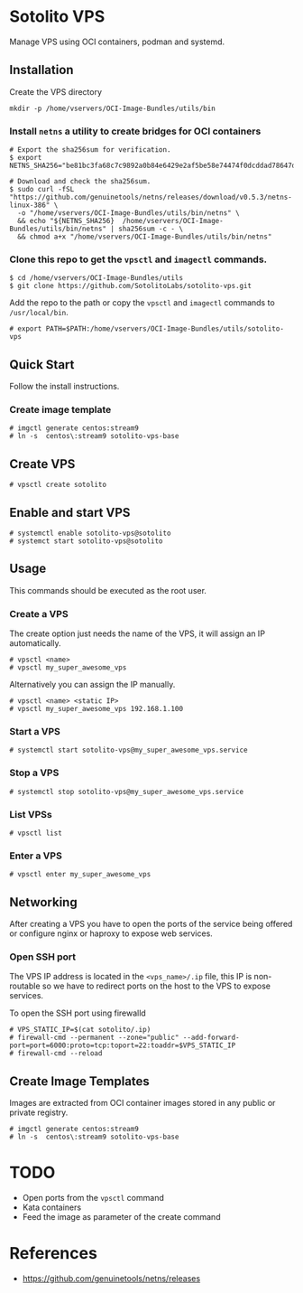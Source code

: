 # Sotolito VPS
Manage VPS using OCI containers, podman and systemd.

## Installation

Create the VPS directory

```console
mkdir -p /home/vservers/OCI-Image-Bundles/utils/bin
```

### Install `netns` a utility to create bridges for OCI containers

```console
# Export the sha256sum for verification.
$ export NETNS_SHA256="be81bc3fa68c7c9892a0b84e6429e2af5be58e74474f0dcddad78647dd741ce7"

# Download and check the sha256sum.
$ sudo curl -fSL "https://github.com/genuinetools/netns/releases/download/v0.5.3/netns-linux-386" \
  -o "/home/vservers/OCI-Image-Bundles/utils/bin/netns" \
  && echo "${NETNS_SHA256}  /home/vservers/OCI-Image-Bundles/utils/bin/netns" | sha256sum -c - \
  && chmod a+x "/home/vservers/OCI-Image-Bundles/utils/bin/netns"
```

### Clone this repo to get the `vpsctl` and `imagectl` commands.

```console
$ cd /home/vservers/OCI-Image-Bundles/utils
$ git clone https://github.com/SotolitoLabs/sotolito-vps.git
```

Add the repo to the path or copy the `vpsctl` and `imagectl` commands to `/usr/local/bin`.

```console
# export PATH=$PATH:/home/vservers/OCI-Image-Bundles/utils/sotolito-vps
```

## Quick Start

Follow the install instructions.

### Create image template

```console
# imgctl generate centos:stream9
# ln -s  centos\:stream9 sotolito-vps-base
```

## Create VPS
```console
# vpsctl create sotolito
```

## Enable and start VPS

```console
# systemctl enable sotolito-vps@sotolito
# systemct start sotolito-vps@sotolito
```

## Usage

This commands should be executed as the root user.

### Create a VPS

The create option just needs the name of the VPS, it will assign an IP automatically.

```console
# vpsctl <name>
# vpsctl my_super_awesome_vps
```

Alternatively you can assign the IP manually.

```console
# vpsctl <name> <static IP>
# vpsctl my_super_awesome_vps 192.168.1.100
```

### Start a VPS

```console
# systemctl start sotolito-vps@my_super_awesome_vps.service
```

### Stop a VPS

```console
# systemctl stop sotolito-vps@my_super_awesome_vps.service
```

### List VPSs

```console
# vpsctl list
```

### Enter a VPS

```console
# vpsctl enter my_super_awesome_vps
```

## Networking

After creating a VPS you have to open the ports of the service being offered or configure
nginx or haproxy to expose web services.

### Open SSH port
The VPS IP address is located in the `<vps_name>/.ip` file, this IP is non-routable so we have to redirect
ports on the host to the VPS to expose services.

To open the SSH port using firewalld

```console
# VPS_STATIC_IP=$(cat sotolito/.ip)
# firewall-cmd --permanent --zone="public" --add-forward-port=port=6000:proto=tcp:toport=22:toaddr=$VPS_STATIC_IP
# firewall-cmd --reload
```


## Create Image Templates

Images are extracted from OCI container images stored in any public or private registry.

```console
# imgctl generate centos:stream9
# ln -s  centos\:stream9 sotolito-vps-base
```


# TODO

* Open ports from the `vpsctl` command
* Kata containers
* Feed the image as parameter of the create command

# References

* https://github.com/genuinetools/netns/releases
